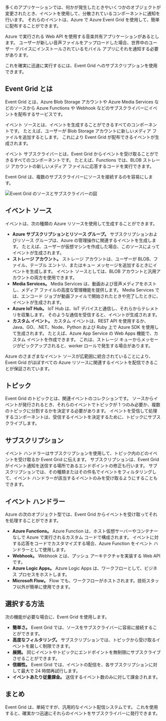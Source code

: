 多くのアプリケーションでは、何かが発生したときやいくつかのオブジェクトが変更されたとき、イベントを使用して、分散されているコンポーネントに通知を行います。 それらのイベントは、Azure で Azure Event Grid を使用して、簡単に配布することができます。

Azure で実行される Web API を使用する音楽共有アプリケーションがあるとします。 ユーザーが新しい音声ファイルをアップロードした場合、世界中のユーザー デバイスにインストールされているモバイル アプリにそれを通知する必要があります。

これを確実に迅速に実行するには、Event Grid へのサブスクリプションを使用できます。

## <a name="what-is-event-grid"></a>Event Grid とは

Event Grid とは、Azure Blob Storage アカウントや Azure Media Services などのソースから Azure Functions や Webhook などのサブスクライバーにイベントを配布するサービスです。

イベント ソースとは、イベントを生成することができるすべてのコンポーネントです。 たとえば、ユーザーが Blob Storage アカウントに新しいメディア ファイルを追加するとします。 これにより Event Grid が配布できるイベントが生成されます。

イベント サブスクライバーとは、Event Grid からイベントを受け取ることができるすべてのコンポーネントです。 たとえば、Functions では、BLOB ストレージ アカウントの新しいメディア ファイルに応答するコードを実行できます。

Event Grid は、複数のサブスクライバーにソースを接続するのを容易にします。

![Event Grid のソースとサブスクライバーの図](../images/6-event-grid.png)

## <a name="event-sources"></a>イベント ソース

イベントは、次の種類の Azure リソースを使用して生成することができます。

- **Azure サブスクリプションとリソース グループ。** サブスクリプションおよびリソース グループは、Azure の管理操作に関連するイベントを生成します。 たとえば、ユーザーが仮想マシンを作成した場合、このソースによってイベントが生成されます。
- **ストレージ アカウント。** ストレージ アカウントは、ユーザーが BLOB、ファイル、テーブル エントリ、またはキュー メッセージを追加するときにイベントを生成します。 イベント ソースとしては、BLOB アカウントと汎用アカウントの両方を使用できます。
- **Media Services。** Media Services は、動画および音声メディアをホストし、メディア ファイルの高度な管理機能を提供します。 Media Services では、エンコード ジョブが動画ファイルで開始されたときや完了したときに、イベントが生成されます。
- **Azure IoT Hub。** IoT Hub は、IoT デバイスと通信し、それらからテレメトリを収集します。 そのような通信を受信すると、イベントが生成されます。
- **カスタム イベント。** カスタム イベントは、REST API を使用するか、Java、GO、.NET、Node、Python および Ruby 上で Azure SDK を使用して生成されます。 たとえば、Azure App Service の Web Apps 機能で、カスタム イベントを作成できます。 これは、ストレージ キューからメッセージがピックアップされると、worker ロールで発生する場合があります。

Azure のさまざまなイベント ソースが広範囲に統合されていることにより、Event Grid がほぼすべての Azure リソースに関連するイベントを配信できることが保証されています。

## <a name="topics"></a>トピック

Event Grid のトピックとは、関連イベントのコレクションです。 ソースからイベントが発行されるとき、それらのイベントでトピックが 1 つのみ必要か、複数のトピックに分割するかを決定する必要があります。 イベントを受信して処理するコンポーネントは、受信するイベントを決定するために、トピックにサブスクライブします。

## <a name="subscriptions"></a>サブスクリプション

イベント ハンドラーはサブスクリプションを使用して、トピック内のどのイベントを受け取るか Event Grid に伝えます。 サブスクリプションは、Event Grid がイベント通知を送信する場所であるエンドポイントの修正も行います。 サブスクリプションでは、その種類またはその件名でイベントをフィルタリングして、イベント ハンドラーが該当するイベントのみを受け取るようにすることもできます。

## <a name="event-handlers"></a>イベント ハンドラー

Azure の次のオブジェクト型では、Event Grid からイベントを受け取ってそれを処理することができます。

- **Azure Functions。** Azure Function は、ホスト仮想サーバーやコンテナーなしで Azure で実行されるカスタム コードで構成されます。 イベントに対する応答をコードでカスタマイズする場合、Azure Function をイベント ハンドラーとして使用します。
- **Webhook。** Webhook とは、プッシュ アーキテクチャを実装する Web API です。
- **Azure Logic Apps。** Azure Logic Apps は、ワークフローとして、ビジネス プロセスをホストします。
- **Microsoft Flow。** Flow でも、ワークフローがホストされます。技術スタッフ以外が簡単に使用できます。

## <a name="how-to-choose"></a>選択する方法

次の機能が必要な場合に、Event Grid を使用します。

- **簡単さ。** Event Grid では、ソースをサブスクライバーに容易に接続することができます。
- **高度なフィルタリング。** サブスクリプションでは、トピックから受け取るイベントを厳しく制限できます。
- **展開。** 同じイベントやトピックにエンドポイントを無制限にサブスクライブさせることができます。
- **信頼性。** Event Grid では、イベントの配信を、各サブスクリプションに対して最大で 24 時間再試行します。
- **イベントあたり従量課金。** 送信するイベント数のみに対して課金されます。

## <a name="summary"></a>まとめ

Event Grid は、単純ですが、汎用的なイベント配信システムです。 これを使用すると、確実かつ迅速にそれらのイベントをサブスクライバーに発行できます。